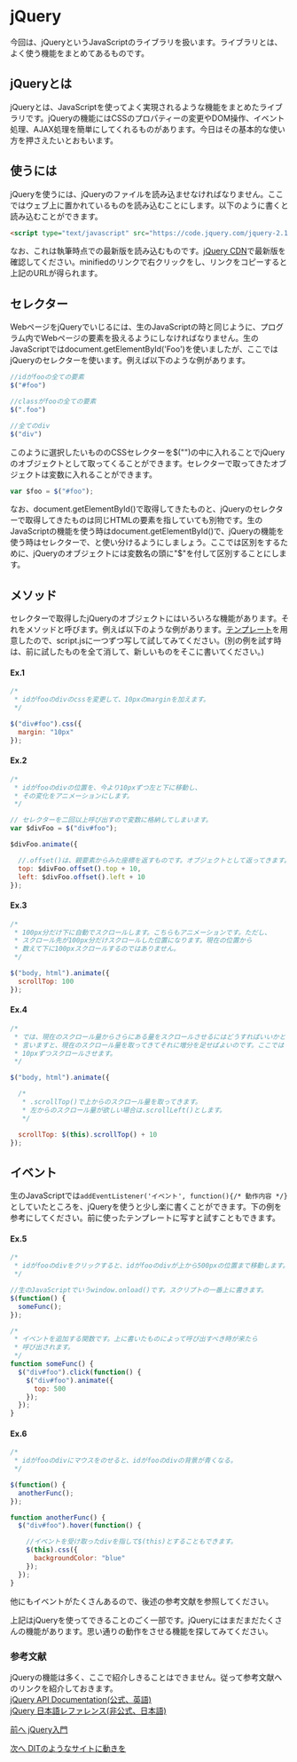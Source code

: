 # jQuery
今回は、jQueryというJavaScriptのライブラリを扱います。ライブラリとは、よく使う機能をまとめてあるものです。

## jQueryとは
jQueryとは、JavaScriptを使ってよく実現されるような機能をまとめたライブラリです。jQueryの機能にはCSSのプロパティーの変更やDOM操作、イベント処理、AJAX処理を簡単にしてくれるものがあります。今日はその基本的な使い方を押さえたいとおもいます。

## 使うには
jQueryを使うには、jQueryのファイルを読み込ませなければなりません。ここではウェブ上に置かれているものを読み込むことにします。以下のように書くと読み込むことができます。
```html
<script type="text/javascript" src="https://code.jquery.com/jquery-2.1.4.min.js"></script>
```

なお、これは執筆時点での最新版を読み込むものです。[jQuery CDN](https://code.jquery.com "jQuery CDN")で最新版を確認してください。minifiedのリンクで右クリックをし、リンクをコピーすると上記のURLが得られます。

## セレクター
WebページをjQueryでいじるには、生のJavaScriptの時と同じように、プログラム内でWebページの要素を扱えるようにしなければなりません。生のJavaScriptではdocument.getElementById('Foo')を使いましたが、ここではjQueryのセレクターを使います。例えば以下のような例があります。  

```JavaScript  
//idがfooの全ての要素  
$("#foo")

//classがfooの全ての要素
$(".foo")

//全てのdiv
$("div")
```  

このように選択したいもののCSSセレクターを$("")の中に入れることでjQueryのオブジェクトとして取ってくることができます。セレクターで取ってきたオブジェクトは変数に入れることができます。  

```JavaScript
var $foo = $("#foo");
```  

なお、document.getElementById()で取得してきたものと、jQueryのセレクターで取得してきたものは同じHTMLの要素を指していても別物です。生のJavaScriptの機能を使う時はdocument.getElementById()で、jQueryの機能を使う時はセレクターで、と使い分けるようにしましょう。ここでは区別をするために、jQueryのオブジェクトには変数名の頭に"$"を付して区別することにします。  


## メソッド
セレクターで取得したjQueryのオブジェクトにはいろいろな機能があります。それをメソッドと呼びます。例えば以下のような例があります。[テンプレート](./jquery_template.zip "jquery_template.zip")を用意したので、script.jsに一つずつ写して試してみてください。(別の例を試す時は、前に試したものを全て消して、新しいものをそこに書いてください。)  

#### Ex.1
```JavaScript
/*
 * idがfooのdivのcssを変更して、10pxのmarginを加えます。
 */

$("div#foo").css({
  margin: "10px"
});
```

#### Ex.2
```JavaScript
/*
 * idがfooのdivの位置を、今より10pxずつ左と下に移動し、
 * その変化をアニメーションにします。
 */

// セレクターを二回以上呼び出すので変数に格納してしまいます。
var $divFoo = $("div#foo");

$divFoo.animate({

  //.offset()は、親要素からみた座標を返すものです。オブジェクトとして返ってきます。
  top: $divFoo.offset().top + 10,
  left: $divFoo.offset().left + 10
});
```

#### Ex.3
```JavaScript
/*
 * 100px分だけ下に自動でスクロールします。こちらもアニメーションです。ただし、
 * スクロール先が100px分だけスクロールした位置になります。現在の位置から
 * 数えて下に100pxスクロールするのではありません。
 */

$("body, html").animate({
  scrollTop: 100
});
```

#### Ex.4
```JavaScript
/*
 * では、現在のスクロール量からさらにある量をスクロールさせるにはどうすればいいかと
 * 言いますと、現在のスクロール量を取ってきてそれに増分を足せばよいのです。ここでは
 * 10pxずつスクロールさせます。
 */

$("body, html").animate({

  /*
   * .scrollTop()で上からのスクロール量を取ってきます。
   * 左からのスクロール量が欲しい場合は.scrollLeft()とします。
   */

  scrollTop: $(this).scrollTop() + 10
});

```  

## イベント
生のJavaScriptでは`addEventListener('イベント', function(){/* 動作内容 */}`としていたところを、jQueryを使うと少し楽に書くことができます。下の例を参考にしてください。前に使ったテンプレートに写すと試すこともできます。

#### Ex.5
```JavaScript
/*
 * idがfooのdivをクリックすると、idがfooのdivが上から500pxの位置まで移動します。
 */

//生のJavaScriptでいうwindow.onload()です。スクリプトの一番上に書きます。
$(function() {
  someFunc();
});

/*
 * イベントを追加する関数です。上に書いたものによって呼び出すべき時が来たら
 * 呼び出されます。
 */
function someFunc() {
  $("div#foo").click(function() {
    $("div#foo").animate({
      top: 500
    });
  });
}
```

#### Ex.6
```JavaScript
/*
 * idがfooのdivにマウスをのせると、idがfooのdivの背景が青くなる。
 */

$(function() {
  anotherFunc();
});

function anotherFunc() {
  $("div#foo").hover(function() {

    //イベントを受け取ったdivを指して$(this)とすることもできます。
    $(this).css({
      backgroundColor: "blue"
    });
  });
}
```
他にもイベントがたくさんあるので、後述の参考文献を参照してください。

上記はjQueryを使ってできることのごく一部です。jQueryにはまだまだたくさんの機能があります。思い通りの動作をさせる機能を探してみてください。

### 参考文献
jQueryの機能は多く、ここで紹介しきることはできません。従って参考文献へのリンクを紹介しておきます。  
[jQuery API Documentation(公式、英語)](http://api.jquery.com "jQuery API Documentation")  
[jQuery 日本語レファレンス(非公式、日本語)](http://semooh.jp/jquery/ "jQuery 日本語レファレンス")

[前へ jQuery入門](../09/jquery.md)

[次へ DITのようなサイトに動きを](../09/improvements.md)
